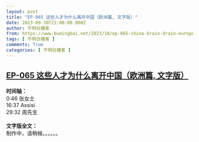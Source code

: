 ```yaml
---
layout: post
title: "EP-065 这些人才为什么离开中国（欧洲篇, 文字版）"
date: 2023-09-30T21:00:00.000Z
author: 不明白播客
from: https://www.bumingbai.net/2023/10/ep-065-china-brain-drain-europe-text/?utm_source=rss&utm_medium=rss&utm_campaign=ep-065-china-brain-drain-europe-text
tags: [ 不明白播客 ]
comments: True
categories: [ 不明白播客 ]
---
```

<!--1696107600000-->
[EP-065 这些人才为什么离开中国（欧洲篇, 文字版）](https://www.bumingbai.net/2023/10/ep-065-china-brain-drain-europe-text/?utm_source=rss&utm_medium=rss&utm_campaign=ep-065-china-brain-drain-europe-text)
------

<div>
<div id="buzzsprout-player-13647735"></div><script src="https://www.buzzsprout.com/1982525/13647735-.js?container_id=buzzsprout-player-13647735&#038;player=small" type="text/javascript" charset="utf-8"></script><p><strong>时间轴：<br></strong>0:46 张女士<br>16:37 Assisi<br>29:32 周先生<br><br><strong>文字版全文：<br></strong>制作中，请稍候。。。。。。</p><p></p><p></p><p></p>
</div>
